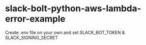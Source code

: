 # slack-bolt-python-aws-lambda-error-example

Create .env file on your own and set SLACK_BOT_TOKEN & SLACK_SIGNING_SECRET
